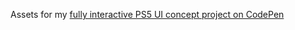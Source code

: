 Assets for my [fully interactive PS5 UI concept project on CodePen](https://codepen.io/RaduBratan/pen/xxVWaEE)

